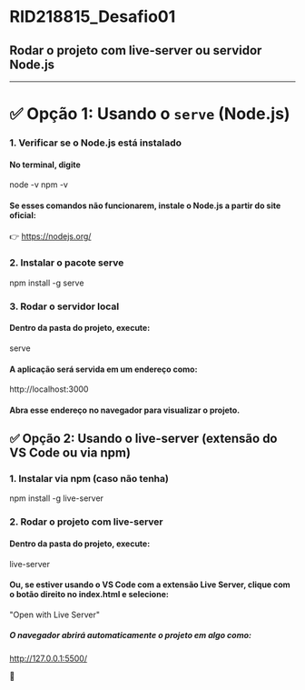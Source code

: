 # RID218815_Desafio01

## Rodar o projeto com live-server ou servidor Node.js

---

# ✅ Opção 1: Usando o `serve` (Node.js)

### 1. Verificar se o Node.js está instalado

#### No terminal, digite

node -v
npm -v

#### Se esses comandos não funcionarem, instale o Node.js a partir do site oficial:

👉 https://nodejs.org/

### 2. Instalar o pacote serve

npm install -g serve

### 3. Rodar o servidor local

#### Dentro da pasta do projeto, execute:

serve

#### A aplicação será servida em um endereço como:

http://localhost:3000

#### Abra esse endereço no navegador para visualizar o projeto.

## ✅ Opção 2: Usando o live-server (extensão do VS Code ou via npm)
### 1. Instalar via npm (caso não tenha)

npm install -g live-server

### 2. Rodar o projeto com live-server

#### Dentro da pasta do projeto, execute:

live-server

#### Ou, se estiver usando o VS Code com a extensão Live Server, clique com o botão direito no index.html e selecione:

"Open with Live Server"

##### O navegador abrirá automaticamente o projeto em algo como:


http://127.0.0.1:5500/

🚀